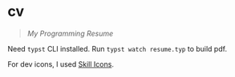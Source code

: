 # cv
> *My Programming Resume*

Need `typst` CLI installed.
Run `typst watch resume.typ` to build pdf.

For dev icons, I used [Skill Icons](https://skillicons.dev/).
